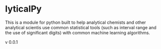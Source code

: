 # lyticalPy
This is a module for python built to help analytical chemists and other analytical scientis use common statistical tools (such as interval range and the use of significant digits) with common machine learning algorithms.

v 0.0.1

